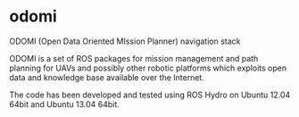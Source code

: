 odomi
=====

ODOMI (Open Data Oriented MIssion Planner) navigation stack

ODOMI is a set of ROS packages for mission management and path planning for UAVs
and possibly other robotic platforms which exploits open data and knowledge base 
available over the Internet.

The code has been developed and tested using
ROS Hydro on Ubuntu 12.04 64bit and Ubuntu 13.04 64bit.

